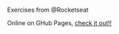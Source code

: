 Exercises from @Rocketseat

Online on GHub Pages,
<a href="https://yur1-a1.github.io/Recipe-Page/" target="_blank" rel="noopener noreferrer">
check it out!!
</a>
